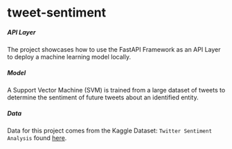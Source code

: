 # tweet-sentiment

##### API Layer
The project showcases how to use the FastAPI Framework as an API Layer to deploy a machine learning model locally.

##### Model
A Support Vector Machine (SVM) is trained from a large dataset of tweets to determine the sentiment of future tweets about an identified entity. 

##### Data
Data for this project comes from the Kaggle Dataset: `Twitter Sentiment Analysis` found [here](https://www.kaggle.com/datasets/jp797498e/twitter-entity-sentiment-analysis).
